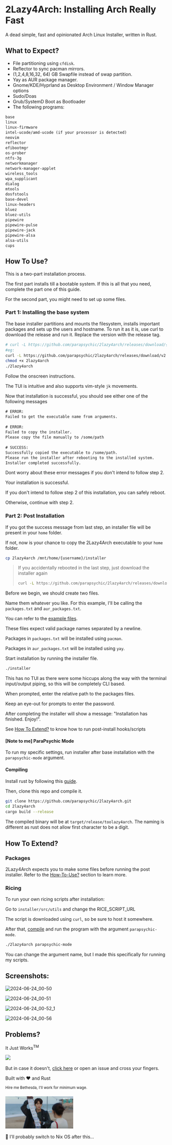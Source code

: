 # 2Lazy4Arch: Installing Arch Really Fast
A dead simple, fast and opinionated Arch Linux Installer, written in Rust.

## What to Expect?
- File partitioning using `cfdisk`.
- Reflector to sync pacman mirrors.
- (1,2,4,8,16,32, 64) GB Swapfile instead of swap partition.
- Yay as AUR package manager.
- Gnome/KDE/Hyprland as Desktop Environment / Window Manager options
- Sudo/Doas
- Grub/SystemD Boot as Bootloader
- The following programs:
```
base
linux
linux-firmware
intel-ucode/amd-ucode (if your processor is detected)
neovim
reflector
efibootmgr
os-prober
ntfs-3g
networkmanager
network-manager-applet
wireless_tools
wpa_supplicant
dialog
mtools
dosfstools
base-devel
linux-headers
bluez
bluez-utils
pipewire
pipewire-pulse
pipewire-jack
pipewire-alsa
alsa-utils
cups
  ```

## How To Use?
This is a two-part installation process. 

The first part installs till a bootable system. If this is all that you need, complete the part one of this guide.

For the second part, you might need to set up some files.

### Part 1: Installing the base system
The base installer partitions and mounts the filesystem, installs important packages and sets up the users and hostname.
To run it as it is, use curl to download the release and run it. Replace the version with the release tag.

```sh
# curl -L https://github.com/parapsychic/2lazy4arch/releases/download/{release}/2lazy4arch --output 2lazy4arch
#eg:
curl -L https://github.com/parapsychic/2lazy4arch/releases/download/v2.0.0/2azy4arch --output 2lazy4arch
chmod +x 2lazy4arch
./2lazy4arch
```
Follow the onscreen instructions.

The TUI is intuitive and also supports vim-style `jk` movements.

Now that installation is successful, you should see either one of the following messages
```
# ERROR:
Failed to get the executable name from arguments.

# ERROR:
Failed to copy the installer.
Please copy the file manually to /some/path

# SUCCESS:
Successfully copied the executable to /some/path. 
Please run the installer after rebooting to the installed system.
Installer completed successfully.

```
Dont worry about these error messages if you don't intend to follow step 2.

Your installation is successful.

If you don't intend to follow step 2 of this installation, you can safely reboot.

Otherwise, continue with step 2.

### Part 2: Post Installation
If you got the success message from last step, an installer file will be present in your `home` folder.

If not, now is your chance to copy the 2Lazy4Arch executable to your `home` folder.

```sh
cp 2lazy4arch /mnt/home/{username}/installer
```
> If you accidentally rebooted in the last step, just download the installer again
> ```sh
> curl -L https://github.com/parapsychic/2lazy4arch/releases/download/v2.0.0/2lazy4arch --output 2lazy4arch
> ```

Before we begin, we should create two files. 

Name them whatever you like. For this example, I'll be calling the `packages.txt` and `aur_packages.txt`.

You can refer to the [example files](https://github.com/parapsychic/2lazy4arch/tree/main/examples).

These files expect valid package names separated by a newline.

Packages in `packages.txt` will be installed using `pacman`.

Packages in `aur_packages.txt` will be installed using `yay`.

Start installation by running the installer file.
```sh
./installer
```
This has no TUI as there were some hiccups along the way with the terminal input/output piping, so this will be completely CLI based.

When prompted, enter the relative path to the packages files.

Keep an eye-out for prompts to enter the password.

After completing the installer will show a message: "Installation has finished. Enjoy!".

See [How To Extend?](#how-to-extend) to know how to run post-install hooks/scripts

#### [Note to me] ParaPsychic Mode
To run my specific settings, run installer after base installation with the `parapsychic-mode` argument.


#### Compiling
Install rust by following this [guide](https://www.rust-lang.org/learn/get-started).

Then, clone this repo and compile it.
```sh
git clone https://github.com/parapsychic/2lazy4arch.git
cd 2lazy4arch
cargo build --release
```
The compiled binary will be at `target/release/toolazy4arch`. The naming is different as rust does not allow first character to be a digit.


## How To Extend?
### Packages
2Lazy4Arch expects you to make some files before running the post installer. Refer to the [How-To-Use?](#how-to-use) section to learn more.

### Ricing
To run your own ricing scripts after installation:

Go to `installer/src/utils` and change the RICE_SCRIPT_URL

The script is downloaded using `curl`, so be sure to host it somewhere.

After that, [compile](#compiling) and run the program with the argument `parapsychic-mode`.
```sh
./2lazy4arch parapsychic-mode
```
You can change the argument name, but I made this specifically for running my scripts.

## Screenshots:
![2024-06-24_00-50](https://github.com/parapsychic/2lazy4arch/assets/63157522/d3b8e8b0-4509-47f1-8a3f-7d64ced6eedb)

![2024-06-24_00-51](https://github.com/parapsychic/2lazy4arch/assets/63157522/e391206a-e384-4dd2-9ff6-7c0d85d9b845)

![2024-06-24_00-52_1](https://github.com/parapsychic/2lazy4arch/assets/63157522/4abdc61d-c80e-4d6c-a233-1ad944b5f1ec)

![2024-06-24_00-56](https://github.com/parapsychic/2lazy4arch/assets/63157522/16601791-0617-4647-bde0-2a4d73f556c6)


## Problems?
It Just Works<sup>TM</sup>  

<img src="https://yt3.ggpht.com/a/AATXAJxuZBNfke48M_7TcSsN9iMtJmaE1JTNVVfEeg=s900-c-k-c0xffffffff-no-rj-mo" target="_blank" rel="noopener"  height=100px >

But in case it doesn't, [click here](https://newfastuff.com/wp-content/uploads/2019/05/5p3oYv1.png) or open an issue and cross your fingers.

Built with ❤️ and Rust

<sup>Hire me Bethesda, I'll work for minimum wage.</sup>

<a href="https://youtu.be/Eweu-mHzmq4?si=pAnmXEZV0725b7rS" target="_blank" rel="noopener"><img src="https://raw.githubusercontent.com/parapsychic/ishowoff/main/.readme_images/hong.png" height=100px></a>


🫰 I'll probably switch to Nix OS after this...
